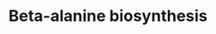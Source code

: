 ---
annotations:
- id: PW:0000002
  parent: classic metabolic pathway
  type: Pathway Ontology
  value: classic metabolic pathway
authors:
- Pjaiswal
- Andra
- MaintBot
- AlexanderPico
- Egonw
- Ariutta
- L Dupuis
- Eweitz
communities:
- Plants
description: Mirrored from the RiceCyc pathway database provided by the Gramene project
  (www.gramene.org). gene assignments are based on the sequence homology.
last-edited: 2021-05-21
organisms:
- Oryza sativa
redirect_from:
- /index.php/Pathway:WP2207
- /instance/WP2207
- /instance/WP2207_r117414
revision: r117414
schema-jsonld:
- '@context': https://schema.org/
  '@id': https://wikipathways.github.io/pathways/WP2207.html
  '@type': Dataset
  creator:
    '@type': Organization
    name: WikiPathways
  description: Mirrored from the RiceCyc pathway database provided by the Gramene
    project (www.gramene.org). gene assignments are based on the sequence homology.
  keywords:
  - 1,3-diaminopropane
  - 1,5-diazabicyclononane
  - 1-(3-aminopropyl)-4-aminobutanal
  - 1-(3-aminopropyl)-pyrrolinium
  - 1-pyrroline
  - 3-aminopropionaldehyde
  - 4-aminobutanal
  - EC:1.2.1.3
  - EC:1.4.3.6
  - EC:1.5.3.11
  - EC:1.5.99.6
  - H2O
  - H2O2
  - LOC_OS02G43220
  - LOC_OS02G43220.1
  - NAD(P)+
  - NAD(P)H
  - O2
  - ammonia
  - spermidine
  - spermine
  - β-alanine
  license: CC0
  name: Beta-alanine biosynthesis
seo: CreativeWork
title: Beta-alanine biosynthesis
wpid: WP2207
---